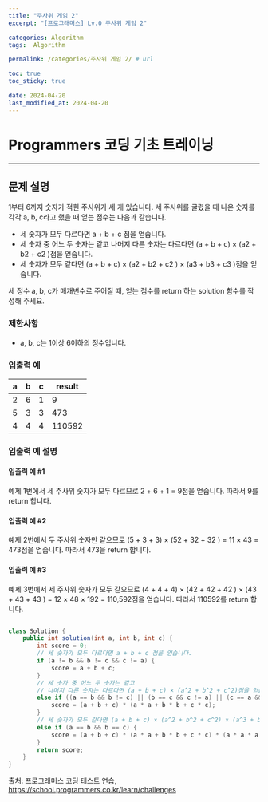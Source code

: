 ```yaml
---
title: "주사위 게임 2"
excerpt: "[프로그래머스] Lv.0 주사위 게임 2"

categories: Algorithm
tags:  Algorithm

permalink: /categories/주사위 게임 2/ # url

toc: true
toc_sticky: true

date: 2024-04-20
last_modified_at: 2024-04-20
---
```


# Programmers 코딩 기초 트레이닝

---

## 문제 설명

1부터 6까지 숫자가 적힌 주사위가 세 개 있습니다. 세 주사위를 굴렸을 때 나온 숫자를 각각 a, b, c라고 했을 때 얻는 점수는 다음과 같습니다.

- 세 숫자가 모두 다르다면 a + b + c 점을 얻습니다.
- 세 숫자 중 어느 두 숫자는 같고 나머지 다른 숫자는 다르다면 (a + b + c) × (a2 + b2 + c2 )점을 얻습니다.
- 세 숫자가 모두 같다면 (a + b + c) × (a2 + b2 + c2 ) × (a3 + b3 + c3 )점을 얻습니다.

세 정수 a, b, c가 매개변수로 주어질 때, 얻는 점수를 return 하는 solution 함수를 작성해 주세요.

### 제한사항

- a, b, c는 1이상 6이하의 정수입니다.

### 입출력 예

| a   | b   | c   | result |
| --- | --- | --- | ------ |
| 2   | 6   | 1   | 9      |
| 5   | 3   | 3   | 473    |
| 4   | 4   | 4   | 110592 |

### 입출력 예 설명

#### 입출력 예 #1

예제 1번에서 세 주사위 숫자가 모두 다르므로 2 + 6 + 1 = 9점을 얻습니다. 따라서 9를 return 합니다.

#### 입출력 예 #2

예제 2번에서 두 주사위 숫자만 같으므로 (5 + 3 + 3) × (52 + 32 + 32 ) = 11 × 43 = 473점을 얻습니다. 따라서 473을 return 합니다.

#### 입출력 예 #3

예제 3번에서 세 주사위 숫자가 모두 같으므로 (4 + 4 + 4) × (42 + 42 + 42 ) × (43 + 43 + 43 ) = 12 × 48 × 192 = 110,592점을 얻습니다. 따라서 110592를 return 합니다.

```java

class Solution {
    public int solution(int a, int b, int c) {
        int score = 0;
        // 세 숫자가 모두 다르다면 a + b + c 점을 얻습니다.
        if (a != b && b != c && c != a) {
            score = a + b + c;
        }
        // 세 숫자 중 어느 두 숫자는 같고
        // 나머지 다른 숫자는 다르다면 (a + b + c) × (a^2 + b^2 + c^2)점을 얻습니다.
        else if ((a == b && b != c) || (b == c && c != a) || (c == a && a != b)) {
            score = (a + b + c) * (a * a + b * b + c * c);
        }
        // 세 숫자가 모두 같다면 (a + b + c) × (a^2 + b^2 + c^2) × (a^3 + b^3 + c^3)점을 얻습니다.
        else if (a == b && b == c) {
            score = (a + b + c) * (a * a + b * b + c * c) * (a * a * a + b * b * b + c * c * c);
        }
        return score;
    }
}

``````

출처: 프로그래머스 코딩 테스트 연습, https://school.programmers.co.kr/learn/challenges
